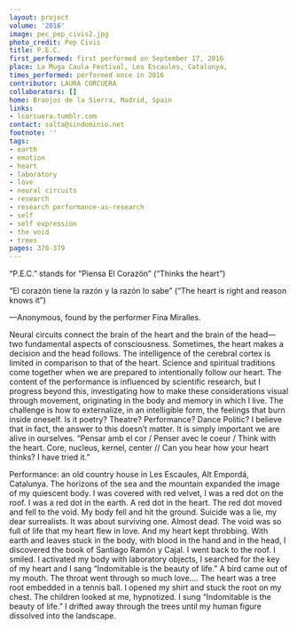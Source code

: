 ```yaml
---
layout: project
volume: '2016'
image: pec_pep_civis2.jpg
photo_credit: Pep Civis
title: P.E.C.
first_performed: first performed on September 17, 2016
place: La Muga Caula Festival, Les Escaules, Catalunya,
times_performed: performed once in 2016
contributor: LAURA CORCUERA
collaborators: []
home: Braojos de la Sierra, Madrid, Spain
links:
- lcorcuera.tumblr.com
contact: salta@sindominio.net
footnote: ''
tags:
- earth
- emotion
- heart
- laboratory
- love
- neural circuits
- research
- research performance-as-research
- self
- self expression
- the void
- trees
pages: 378-379
---
```


“P.E.C.” stands for “Piensa El Corazön” (“Thinks the heart”)

“El corazón tiene la razón y la razón lo sabe” (“The heart is right and reason knows it”)

—Anonymous, found by the performer Fina Miralles.

Neural circuits connect the brain of the heart and the brain of the head—two fundamental aspects of consciousness. Sometimes, the heart makes a decision and the head follows. The intelligence of the cerebral cortex is limited in comparison to that of the heart. Science and spiritual traditions come together when we are prepared to intentionally follow our heart. The content of the performance is influenced by scientific research, but I progress beyond this, investigating how to make these considerations visual through movement, originating in the body and memory in which I live. The challenge is how to externalize, in an intelligible form, the feelings that burn inside oneself. Is it poetry? Theatre? Performance? Dance Politic? I believe that in fact, the answer to this doesn’t matter. It is simply important we are alive in ourselves. “Pensar amb el cor / Penser avec le coeur / Think with the heart. Core, nucleus, kernel, center // Can you hear how your heart thinks? I have tried it.”

Performance: an old country house in Les Escaules, Alt Empordá, Catalunya. The horizons of the sea and the mountain expanded the image of my quiescent body. I was covered with red velvet, I was a red dot on the roof. I was a red dot in the earth. A red dot in the heart. The red dot moved and fell to the void. My body fell and hit the ground. Suicide was a lie, my dear surrealists. It was about surviving one. Almost dead. The void was so full of life that my heart flew in love. And my heart kept throbbing. With earth and leaves stuck in the body, with blood in the hand and in the head, I discovered the book of Santiago Ramón y Cajal. I went back to the roof. I smiled. I activated my body with laboratory objects, I searched for the key of my heart and I sang “Indomitable is the beauty of life.” A bird came out of my mouth. The throat went through so much love…. The heart was a tree root embedded in a tennis ball. I opened my shirt and stuck the root on my chest. The children looked at me, hypnotized. I sung “Indomitable is the beauty of life.” I drifted away through the trees until my human figure dissolved into the landscape.

